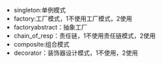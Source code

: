 - singleton:单例模式
- factory:工厂模式，1不使用工厂模式，2使用
- factoryabstract：抽象工厂
- chain_of_resp：责任链，1不使用责任链模式，2使用
- composite:组合模式
- decorator：装饰器设计模式，1不使用，2使用
